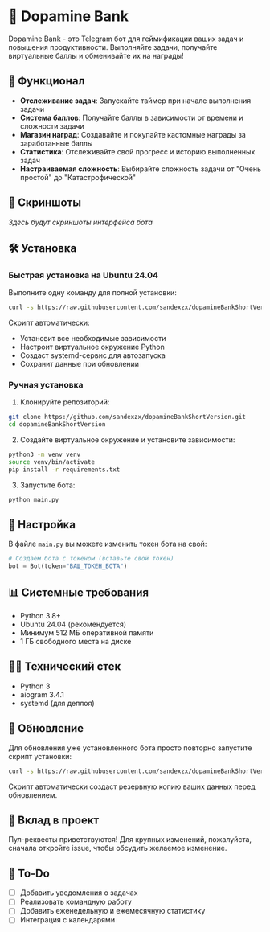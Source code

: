 

# 🏦 Dopamine Bank

Dopamine Bank - это Telegram бот для геймификации ваших задач и повышения продуктивности. Выполняйте задачи, получайте виртуальные баллы и обменивайте их на награды!

## 🚀 Функционал

- **Отслеживание задач**: Запускайте таймер при начале выполнения задачи
- **Система баллов**: Получайте баллы в зависимости от времени и сложности задачи
- **Магазин наград**: Создавайте и покупайте кастомные награды за заработанные баллы
- **Статистика**: Отслеживайте свой прогресс и историю выполненных задач
- **Настраиваемая сложность**: Выбирайте сложность задачи от "Очень простой" до "Катастрофической"

## 📱 Скриншоты

_Здесь будут скриншоты интерфейса бота_

## 🛠️ Установка

### Быстрая установка на Ubuntu 24.04

Выполните одну команду для полной установки:

```bash
curl -s https://raw.githubusercontent.com/sandexzx/dopamineBankShortVersion/main/deploy.sh | bash
```

Скрипт автоматически:
- Установит все необходимые зависимости
- Настроит виртуальное окружение Python
- Создаст systemd-сервис для автозапуска
- Сохранит данные при обновлении

### Ручная установка

1. Клонируйте репозиторий:
```bash
git clone https://github.com/sandexzx/dopamineBankShortVersion.git
cd dopamineBankShortVersion
```

2. Создайте виртуальное окружение и установите зависимости:
```bash
python3 -m venv venv
source venv/bin/activate
pip install -r requirements.txt
```

3. Запустите бота:
```bash
python main.py
```

## 🔧 Настройка

В файле `main.py` вы можете изменить токен бота на свой:

```python
# Создаем бота с токеном (вставьте свой токен)
bot = Bot(token="ВАШ_ТОКЕН_БОТА")
```

## 📊 Системные требования

- Python 3.8+
- Ubuntu 24.04 (рекомендуется)
- Минимум 512 МБ оперативной памяти
- 1 ГБ свободного места на диске

## 🧑‍💻 Технический стек

- Python 3
- aiogram 3.4.1
- systemd (для деплоя)

## 🔄 Обновление

Для обновления уже установленного бота просто повторно запустите скрипт установки:

```bash
curl -s https://raw.githubusercontent.com/sandexzx/dopamineBankShortVersion/main/deploy.sh | bash
```

Скрипт автоматически создаст резервную копию ваших данных перед обновлением.

## 🤝 Вклад в проект

Пул-реквесты приветствуются! Для крупных изменений, пожалуйста, сначала откройте issue, чтобы обсудить желаемое изменение.

## 📝 To-Do

- [ ] Добавить уведомления о задачах
- [ ] Реализовать командную работу
- [ ] Добавить еженедельную и ежемесячную статистику
- [ ] Интеграция с календарями